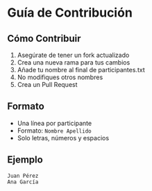# Guía de Contribución

## Cómo Contribuir
1. Asegúrate de tener un fork actualizado
2. Crea una nueva rama para tus cambios
3. Añade tu nombre al final de participantes.txt
4. No modifiques otros nombres
5. Crea un Pull Request

## Formato
- Una línea por participante
- Formato: `Nombre Apellido`
- Solo letras, números y espacios

## Ejemplo
```plaintext
Juan Pérez
Ana García